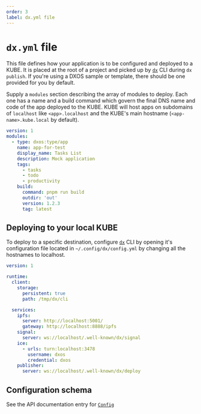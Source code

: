 ```yaml
---
order: 3
label: dx.yml file
---
```


# `dx.yml` file

This file defines how your application is to be configured and deployed to a KUBE. It is placed at the root of a project and picked up by [`dx`](../cli) CLI during `dx publish`. If you're using a DXOS sample or template, there should be one provided for you by default.

Supply a `modules` section describing the array of modules to deploy. Each one has a name and a build command which govern the final DNS name and code of the app deployed to the KUBE. KUBE will host apps on subdomains of `localhost` like `<app>.localhost` and the KUBE's main hostname (`<app-name>.kube.local` by default).

```yaml
version: 1
modules:
  - type: dxos:type/app
    name: app-for-test
    display_name: Tasks List
    description: Mock application
    tags:
      - tasks
      - todo
      - productivity
    build:
      command: pnpm run build
      outdir: 'out'
      version: 1.2.3
      tag: latest
```

## Deploying to your local KUBE

To deploy to a specific destination, configure [`dx`](../cli) CLI by opening it's configuration file located in `~/.config/dx/config.yml` by changing all the hostnames to localhost.

```yml file=./snippets/dx-cli-config-local.yml
version: 1

runtime:
  client:
    storage:
      persistent: true
      path: /tmp/dx/cli

  services:
    ipfs:
      server: http://localhost:5001/
      gateway: http://localhost:8888/ipfs
    signal:
      server: ws://localhost/.well-known/dx/signal
    ice:
      - urls: turn:localhost:3478
        username: dxos
        credential: dxos
    publisher:
      server: ws://localhost/.well-known/dx/deploy
```

## Configuration schema

See the API documentation entry for [`Config`](../../api/@dxos/config/classes/Config)
